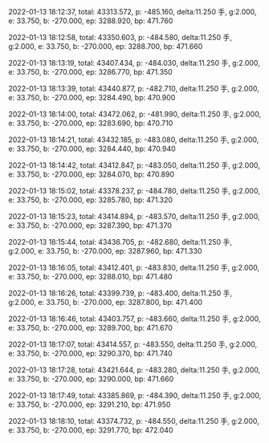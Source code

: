 2022-01-13 18:12:37, total: 43313.572, p: -485.160, delta:11.250 手, g:2.000, e: 33.750, b: -270.000, ep: 3288.920, bp: 471.760

2022-01-13 18:12:58, total: 43350.603, p: -484.580, delta:11.250 手, g:2.000, e: 33.750, b: -270.000, ep: 3288.700, bp: 471.660

2022-01-13 18:13:19, total: 43407.434, p: -484.030, delta:11.250 手, g:2.000, e: 33.750, b: -270.000, ep: 3286.770, bp: 471.350

2022-01-13 18:13:39, total: 43440.877, p: -482.710, delta:11.250 手, g:2.000, e: 33.750, b: -270.000, ep: 3284.490, bp: 470.900

2022-01-13 18:14:00, total: 43472.062, p: -481.990, delta:11.250 手, g:2.000, e: 33.750, b: -270.000, ep: 3283.690, bp: 470.710

2022-01-13 18:14:21, total: 43432.185, p: -483.080, delta:11.250 手, g:2.000, e: 33.750, b: -270.000, ep: 3284.440, bp: 470.940

2022-01-13 18:14:42, total: 43412.847, p: -483.050, delta:11.250 手, g:2.000, e: 33.750, b: -270.000, ep: 3284.070, bp: 470.890

2022-01-13 18:15:02, total: 43378.237, p: -484.780, delta:11.250 手, g:2.000, e: 33.750, b: -270.000, ep: 3285.780, bp: 471.320

2022-01-13 18:15:23, total: 43414.894, p: -483.570, delta:11.250 手, g:2.000, e: 33.750, b: -270.000, ep: 3287.390, bp: 471.370

2022-01-13 18:15:44, total: 43436.705, p: -482.680, delta:11.250 手, g:2.000, e: 33.750, b: -270.000, ep: 3287.960, bp: 471.330

2022-01-13 18:16:05, total: 43412.401, p: -483.830, delta:11.250 手, g:2.000, e: 33.750, b: -270.000, ep: 3288.010, bp: 471.480

2022-01-13 18:16:26, total: 43399.739, p: -483.400, delta:11.250 手, g:2.000, e: 33.750, b: -270.000, ep: 3287.800, bp: 471.400

2022-01-13 18:16:46, total: 43403.757, p: -483.660, delta:11.250 手, g:2.000, e: 33.750, b: -270.000, ep: 3289.700, bp: 471.670

2022-01-13 18:17:07, total: 43414.557, p: -483.550, delta:11.250 手, g:2.000, e: 33.750, b: -270.000, ep: 3290.370, bp: 471.740

2022-01-13 18:17:28, total: 43421.644, p: -483.280, delta:11.250 手, g:2.000, e: 33.750, b: -270.000, ep: 3290.000, bp: 471.660

2022-01-13 18:17:49, total: 43385.869, p: -484.390, delta:11.250 手, g:2.000, e: 33.750, b: -270.000, ep: 3291.210, bp: 471.950

2022-01-13 18:18:10, total: 43374.732, p: -484.550, delta:11.250 手, g:2.000, e: 33.750, b: -270.000, ep: 3291.770, bp: 472.040